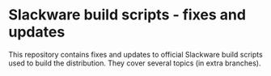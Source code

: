 # Slackware build scripts - fixes and updates

This repository contains fixes and updates to official Slackware
build scripts used to build the distribution.
They cover several topics (in extra branches).
